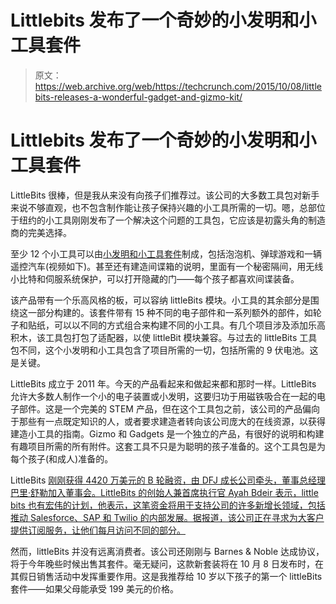 # Littlebits 发布了一个奇妙的小发明和小工具套件

> 原文：<https://web.archive.org/web/https://techcrunch.com/2015/10/08/littlebits-releases-a-wonderful-gadget-and-gizmo-kit/>

# Littlebits 发布了一个奇妙的小发明和小工具套件

LittleBits 很棒，但是我从来没有向孩子们推荐过。该公司的大多数工具包对新手来说不够直观，也不包含制作能让孩子保持兴趣的小工具所需的一切。嗯，总部位于纽约的小工具刚刚发布了一个解决这个问题的工具包，它应该是初露头角的制造商的完美选择。

至少 12 个小工具可以由[小发明和小工具套件](https://web.archive.org/web/20230323204543/http://littlebits.cc/kits/ggk)制成，包括泡泡机、弹球游戏和一辆遥控汽车(视频如下)。甚至还有建造间谍箱的说明，里面有一个秘密隔间，用无线小比特和伺服系统保护，可以打开隐藏的门——每个孩子都喜欢间谍装备。

该产品带有一个乐高风格的板，可以容纳 littleBits 模块。小工具的其余部分是围绕这一部分构建的。该套件带有 15 种不同的电子部件和一系列额外的部件，如轮子和贴纸，可以以不同的方式组合来构建不同的小工具。有几个项目涉及添加乐高积木，该工具包打包了适配器，以使 littleBit 模块兼容。与过去的 littleBits 工具包不同，这个小发明和小工具包含了项目所需的一切，包括所需的 9 伏电池。这是关键。

LittleBits 成立于 2011 年。今天的产品看起来和做起来都和那时一样。LittleBits 允许大多数人制作一个小的电子装置或小发明，这要归功于用磁铁吸合在一起的电子部件。这是一个完美的 STEM 产品，但在这个工具包之前，该公司的产品偏向于那些有一点既定知识的人，或者要求建造者转向该公司庞大的在线资源，以获得建造小工具的指南。Gizmo 和 Gadgets 是一个独立的产品，有很好的说明和构建有趣项目所需的所有附件。这套工具不只是为聪明的孩子准备的。这个工具包是为每个孩子(和成人)准备的。

LittleBits [刚刚获得 4420 万美元的 B 轮融资，由 DFJ 成长公司牵头，董事总经理巴里·舒勒加入董事会。LittleBits 的创始人兼首席执行官 Ayah Bdeir 表示，little bits 也有宏伟的计划，他表示，这笔资金将用于支持公司的许多新增长领域，包括推动 Salesforce、SAP 和 Twilio 的内部发展。据报道，该公司正在寻求为大客户提供订阅服务，让他们每月访问不同的部分。](https://web.archive.org/web/20230323204543/https://techcrunch.com/2015/06/25/littlebits-raises-big-44-2-million-round/)

然而，littleBits 并没有远离消费者。该公司还刚刚与 Barnes & Noble 达成协议，将于今年晚些时候出售其套件。毫无疑问，这款新套装将在 10 月 8 日发布时，在其假日销售活动中发挥重要作用。这是我推荐给 10 岁以下孩子的第一个 littleBits 套件——如果父母能承受 199 美元的价格。